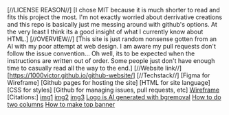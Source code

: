 [//LICENSE REASON//]
[I chose MIT because it is much shorter to read and fits this project the most. I'm not exactly worried about derrivative creations and this repo is basically just me messing around with github's options. At the very least I think its a good insight of what I currently know about HTML.]
[//OVERVIEW//] 
[This site is just random nonsense gotten from an AI with my poor attempt at web design. I am aware my pull requests don't follow the issue convention... Oh well, its to be expected when the instructions are written out of order. Some people just don't have enough time to casually read all the way to the end.]
[//Website link//]
[https://1000victor.github.io/github-website/]
[//Techstack//]
[Figma for Wireframe]
[Github pages for hosting the site]
[HTML for site language]
[CSS for styles]
[Github for managing issues, pull requests, etc]
[Wireframe](./Wireframe.pdf)
[Citations:] 
[img1](https://th.bing.com/th/id/OIP.WXiNsTOTCqeuCVKJ5fXUFwHaF7?pid=ImgDet&rs=1)
[img2](https://th.bing.com/th/id/OIP.QmUrrcVwzRw-nnXBjHP8OAHaFc?pid=ImgDet&rs=1)
[img3](https://th.bing.com/th/id/OIP.ms-b8e7eoWK31R4CvwgbJwHaEN?pid=ImgDet&rs=1)
[Logo is AI generated with bgremoval](./images/logo.png)
[How to do two columns](https://www.w3schools.com/howto/howto_css_two_columns.asp)
[How to make top banner](https://www.youtube.com/watch?v=x-LVUk2IxDU)
